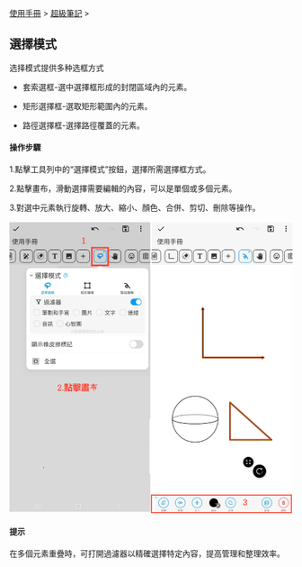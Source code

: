 [使用手冊](/dragonnest/drawnote/manual/zh-tw) > [超級筆記](/dragonnest/drawnote/manual/zh/super_note) >

選擇模式
---
选择模式提供多种选框方式

- 套索選框-選中選擇框形成的封閉區域內的元素。

- 矩形選擇框-選取矩形範圍內的元素。

- 路徑選擇框-選擇路徑覆蓋的元素。
#### 操作步驟

1.點擊工具列中的“選擇模式”按鈕，選擇所需選擇框方式。

2.點擊畫布，滑動選擇需要編輯的內容，可以是單個或多個元素。

3.對選中元素執行旋轉、放大、縮小、顏色、合併、剪切、刪除等操作。

![](imgs/select_mode1.png)

#### 提示
在多個元素重疊時，可打開過濾器以精確選擇特定內容，提高管理和整理效率。